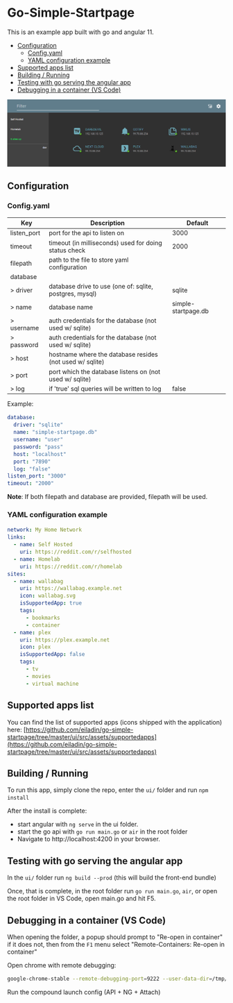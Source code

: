 # Go-Simple-Startpage

This is an example app built with go and angular 11.

<!-- toc -->

- [Configuration](#configuration)
  * [Config.yaml](#configyaml)
  * [YAML configuration example](#yaml-configuration-example)
- [Supported apps list](#supported-apps-list)
- [Building / Running](#building--running)
- [Testing with go serving the angular app](#testing-with-go-serving-the-angular-app)
- [Debugging in a container (VS Code)](#debugging-in-a-container-vs-code)

<!-- tocstop -->

![preview](preview.png)

## Configuration

### Config.yaml

| Key         | Description                                              | Default             |
|-------------|----------------------------------------------------------|---------------------|
| listen_port | port for the api to listen on                            | 3000                |
| timeout     | timeout (in milliseconds) used for doing status check    | 2000                |
| filepath    | path to the file to store yaml configuration             |                     |
| database    |                                                          |                     |
| > driver    | database drive to use (one of: sqlite, postgres, mysql)  | sqlite              |
| > name      | database name                                            | simple-startpage.db |
| > username  | auth credentials for the database (not used w/ sqlite)   |                     |
| > password  | auth credentials for the database (not used w/ sqlite)   |                     |
| > host      | hostname where the database resides (not used w/ sqlite) |                     |
| > port      | port which the database listens on (not used w/ sqlite)  |                     |
| > log       | if 'true' sql queries will be written to log             | false               |

Example:
```yaml
database:
  driver: "sqlite"
  name: "simple-startpage.db"
  username: "user"
  password: "pass"
  host: "localhost"
  port: "7890"
  log: "false"
listen_port: "3000"
timeout: "2000"
```

**Note**: If both filepath and database are provided, filepath will be used.

### YAML configuration example
```yaml
network: My Home Network
links:
  - name: Self Hosted
    uri: https://reddit.com/r/selfhosted
  - name: Homelab
    uri: https://reddit.com/r/homelab
sites:
  - name: wallabag
    uri: https://wallabag.example.net
    icon: wallabag.svg
    isSupportedApp: true
    tags:
      - bookmarks
      - container
  - name: plex
    uri: https://plex.example.net
    icon: plex
    isSupportedApp: false
    tags:
      - tv
      - movies
      - virtual machine      
```

## Supported apps list

You can find the list of supported apps (icons shipped with the application) here:
[https://github.com/eiladin/go-simple-startpage/tree/master/ui/src/assets/supportedapps](https://github.com/eiladin/go-simple-startpage/tree/master/ui/src/assets/supportedapps)

## Building / Running 

To run this app, simply clone the repo, enter the `ui/` folder and run `npm install`

After the install is complete:
 - start angular with `ng serve` in the ui folder.
 - start the go api with `go run main.go` or `air` in the root folder
- Navigate to http://localhost:4200 in your browser.

## Testing with go serving the angular app

In the `ui/` folder run `ng build --prod` (this will build the front-end bundle)

Once, that is complete, in the root folder run `go run main.go`, `air`, or open the root folder in VS Code, open main.go and hit F5.


## Debugging in a container (VS Code)

When opening the folder, a popup should prompt to "Re-open in container" if it does not, then from the `F1` menu select "Remote-Containers: Re-open in container"

Open chrome with remote debugging:

```bash
google-chrome-stable --remote-debugging-port=9222 --user-data-dir=/tmp/remote-profile
```

Run the compound launch config (API + NG + Attach)
